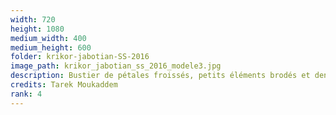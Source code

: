 ```yaml
---
width: 720
height: 1080
medium_width: 400
medium_height: 600
folder: krikor-jabotian-SS-2016
image_path: krikor_jabotian_ss_2016_modele3.jpg
description: Bustier de pétales froissés, petits éléments brodés et dentelle siliconée
credits: Tarek Moukaddem
rank: 4
---
```

